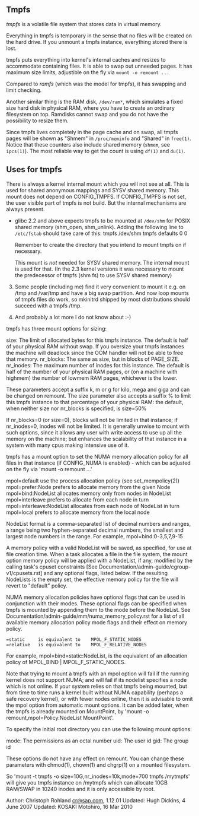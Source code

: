 ## Tmpfs

*tmpfs* is a volatile file system that stores data in virtual memory.

Everything in tmpfs is temporary in the sense that no files will be created on the hard drive. If you unmount a tmpfs instance, everything stored there is lost.

tmpfs puts everything into kernel's internal caches and resizes to accommodate containing files. It is able to swap out unneeded pages. It has maximum size limits, adjustible on the fly via `mount -o remount ...`

Compared to *ramfs* (which was the model for tmpfs), it has swapping and limit checking.

Another similar thing is the RAM disk, `/dev/ram*`, which simulates a fixed size hard disk in physical RAM, where you have to create an ordinary filesystem on top. Ramdisks cannot swap and you do not have the possibility to resize them.

Since tmpfs lives completely in the page cache and on swap, all tmpfs pages will be shown as "Shmem" in `/proc/meminfo` and "Shared" in `free(1)`. Notice that these counters also include shared memory (`shmem`, see `ipcs(1)`). The most reliable way to get the count is using `df(1)` and `du(1)`.

## Uses for tmpfs

There is always a kernel internal mount which you will not see at all. This is used for shared anonymous mappings and SYSV shared memory. This mount does not depend on CONFIG_TMPFS. If CONFIG_TMPFS is not set, the user visible part of tmpfs is not build. But the internal mechanisms are always present.

- glibc 2.2 and above expects tmpfs to be mounted at `/dev/shm` for POSIX shared memory (shm_open, shm_unlink). Adding the following line to `/etc/fstab` should take care of this:
    tmpfs   /dev/shm   tmpfs   defaults  0 0

   Remember to create the directory that you intend to mount tmpfs on
   if necessary.

   This mount is _not_ needed for SYSV shared memory. The internal
   mount is used for that. (In the 2.3 kernel versions it was
   necessary to mount the predecessor of tmpfs (shm fs) to use SYSV
   shared memory)

3) Some people (including me) find it very convenient to mount it
   e.g. on /tmp and /var/tmp and have a big swap partition. And now
   loop mounts of tmpfs files do work, so mkinitrd shipped by most
   distributions should succeed with a tmpfs /tmp.

4) And probably a lot more I do not know about :-)


tmpfs has three mount options for sizing:

size:      The limit of allocated bytes for this tmpfs instance. The 
           default is half of your physical RAM without swap. If you
           oversize your tmpfs instances the machine will deadlock
           since the OOM handler will not be able to free that memory.
nr_blocks: The same as size, but in blocks of PAGE_SIZE.
nr_inodes: The maximum number of inodes for this instance. The default
           is half of the number of your physical RAM pages, or (on a
           machine with highmem) the number of lowmem RAM pages,
           whichever is the lower.

These parameters accept a suffix k, m or g for kilo, mega and giga and
can be changed on remount.  The size parameter also accepts a suffix %
to limit this tmpfs instance to that percentage of your physical RAM:
the default, when neither size nor nr_blocks is specified, is size=50%

If nr_blocks=0 (or size=0), blocks will not be limited in that instance;
if nr_inodes=0, inodes will not be limited.  It is generally unwise to
mount with such options, since it allows any user with write access to
use up all the memory on the machine; but enhances the scalability of
that instance in a system with many cpus making intensive use of it.


tmpfs has a mount option to set the NUMA memory allocation policy for
all files in that instance (if CONFIG_NUMA is enabled) - which can be
adjusted on the fly via 'mount -o remount ...'

mpol=default             use the process allocation policy
                         (see set_mempolicy(2))
mpol=prefer:Node         prefers to allocate memory from the given Node
mpol=bind:NodeList       allocates memory only from nodes in NodeList
mpol=interleave          prefers to allocate from each node in turn
mpol=interleave:NodeList allocates from each node of NodeList in turn
mpol=local		 prefers to allocate memory from the local node

NodeList format is a comma-separated list of decimal numbers and ranges,
a range being two hyphen-separated decimal numbers, the smallest and
largest node numbers in the range.  For example, mpol=bind:0-3,5,7,9-15

A memory policy with a valid NodeList will be saved, as specified, for
use at file creation time.  When a task allocates a file in the file
system, the mount option memory policy will be applied with a NodeList,
if any, modified by the calling task's cpuset constraints
[See Documentation/admin-guide/cgroup-v1/cpusets.rst] and any optional flags, listed
below.  If the resulting NodeLists is the empty set, the effective memory
policy for the file will revert to "default" policy.

NUMA memory allocation policies have optional flags that can be used in
conjunction with their modes.  These optional flags can be specified
when tmpfs is mounted by appending them to the mode before the NodeList.
See Documentation/admin-guide/mm/numa_memory_policy.rst for a list of
all available memory allocation policy mode flags and their effect on
memory policy.

	=static		is equivalent to	MPOL_F_STATIC_NODES
	=relative	is equivalent to	MPOL_F_RELATIVE_NODES

For example, mpol=bind=static:NodeList, is the equivalent of an
allocation policy of MPOL_BIND | MPOL_F_STATIC_NODES.

Note that trying to mount a tmpfs with an mpol option will fail if the
running kernel does not support NUMA; and will fail if its nodelist
specifies a node which is not online.  If your system relies on that
tmpfs being mounted, but from time to time runs a kernel built without
NUMA capability (perhaps a safe recovery kernel), or with fewer nodes
online, then it is advisable to omit the mpol option from automatic
mount options.  It can be added later, when the tmpfs is already mounted
on MountPoint, by 'mount -o remount,mpol=Policy:NodeList MountPoint'.


To specify the initial root directory you can use the following mount
options:

mode:	The permissions as an octal number
uid:	The user id 
gid:	The group id

These options do not have any effect on remount. You can change these
parameters with chmod(1), chown(1) and chgrp(1) on a mounted filesystem.


So 'mount -t tmpfs -o size=10G,nr_inodes=10k,mode=700 tmpfs /mytmpfs'
will give you tmpfs instance on /mytmpfs which can allocate 10GB
RAM/SWAP in 10240 inodes and it is only accessible by root.


Author:
   Christoph Rohland <cr@sap.com>, 1.12.01
Updated:
   Hugh Dickins, 4 June 2007
Updated:
   KOSAKI Motohiro, 16 Mar 2010
